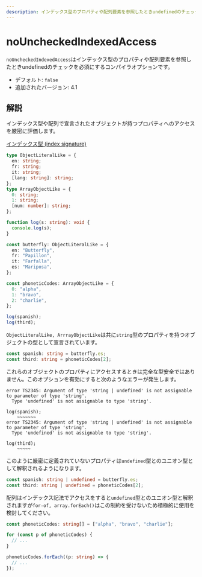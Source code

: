 ```yaml
---
description: インデックス型のプロパティや配列要素を参照したときundefinedのチェックを必須にする
---
```


# noUncheckedIndexedAccess

`noUncheckedIndexedAccess`はインデックス型のプロパティや配列要素を参照したときundefinedのチェックを必須にするコンパイラオプションです。

- デフォルト: `false`
- 追加されたバージョン: 4.1

## 解説

インデックス型や配列で宣言されたオブジェクトが持つプロパティへのアクセスを厳密に評価します。

[インデックス型 (index signature)](../values-types-variables/object/index-signature.md)

```ts
type ObjectLiteralLike = {
  en: string;
  fr: string;
  it: string;
  [lang: string]: string;
};
type ArrayObjectLike = {
  0: string;
  1: string;
  [num: number]: string;
};

function log(s: string): void {
  console.log(s);
}

const butterfly: ObjectLiteralLike = {
  en: "Butterfly",
  fr: "Papillon",
  it: "Farfalla",
  es: "Mariposa",
};

const phoneticCodes: ArrayObjectLike = {
  0: "alpha",
  1: "bravo",
  2: "charlie",
};

log(spanish);
log(third);
```

`ObjectLiteralLike, ArrrayObjectLike`は共に`string`型のプロパティを持つオブジェクトの型として宣言されています。

```ts
const spanish: string = butterfly.es;
const third: string = phoneticCodes[2];
```

これらのオブジェクトのプロパティにアクセスするときは完全な型安全ではありません。このオプションを有効にすると次のようなエラーが発生します。

```text
error TS2345: Argument of type 'string | undefined' is not assignable to parameter of type 'string'.
  Type 'undefined' is not assignable to type 'string'.

log(spanish);
    ~~~~~~~
error TS2345: Argument of type 'string | undefined' is not assignable to parameter of type 'string'.
  Type 'undefined' is not assignable to type 'string'.

log(third);
    ~~~~~
```

このように厳密に定義されていないプロパティは`undefined`型とのユニオン型として解釈されるようになります。

```ts
const spanish: string | undefined = butterfly.es;
const third: string | undefined = phoneticCodes[2];
```

配列はインデックス記法でアクセスをすると`undefined`型とのユニオン型と解釈されますが`for-of, array.forEach()`はこの制約を受けないため積極的に使用を検討してください。

```ts
const phoneticCodes: string[] = ["alpha", "bravo", "charlie"];

for (const p of phoneticCodes) {
  // ...
}

phoneticCodes.forEach((p: string) => {
  // ...
});
```
